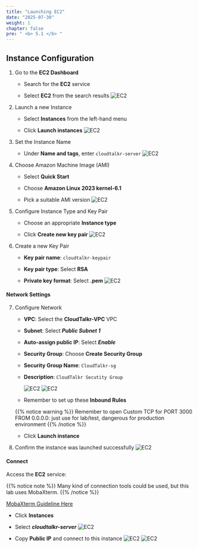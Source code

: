 ```yaml
---
title: "Launching EC2"
date: "2025-07-30"
weight: 1
chapter: false
pre: " <b> 5.1 </b> "
---
```


## Instance Configuration

1. Go to the **EC2 Dashboard**

   - Search for the **EC2** service

   - Select **EC2** from the search results
     ![EC2](/images/5.ec2/ec201.png)

2. Launch a new Instance

   - Select **Instances** from the left-hand menu

   - Click **Launch instances**
     ![EC2](/images/5.ec2/ec202.png)

3. Set the Instance Name

   - Under **Name and tags**, enter `cloudtalkr-server`
     ![EC2](/images/5.ec2/ec203.png)

4. Choose Amazon Machine Image (AMI)

   - Select **Quick Start**

   - Choose **Amazon Linux 2023 kernel-6.1**

   - Pick a suitable AMI version
     ![EC2](/images/5.ec2/ec204.png)

5. Configure Instance Type and Key Pair

   - Choose an appropriate **Instance type**

   - Click **Create new key pair**
     ![EC2](/images/5.ec2/ec205.png)

6. Create a new Key Pair

   - **Key pair name**: `cloudtalkr-keypair`

   - **Key pair type**: Select **RSA**

   - **Private key format**: Select **.pem**
     ![EC2](/images/5.ec2/ec206.png)

#### Network Settings

7. Configure Network

   - **VPC**: Select the **CloudTalkr-VPC** VPC

   - **Subnet**: Select **_Public Subnet 1_**

   - **Auto-assign public IP**: Select **_Enable_**

   - **Security Group**: Choose **Create Security Group**

   - **Security Group Name**: `CloudTalkr-sg`

   - **Description**: `CloudTalkr Secutity Group`

     ![EC2](/images/5.ec2/ec207.png)
     ![EC2](/images/5.ec2/ec208.png)

   - Remember to set up these **Inbound Rules**

   {{% notice warning %}}
   Remember to open Custom TCP for PORT 3000 FROM 0.0.0.0: just use for lab/test, dangerous for production environment
   {{% /notice %}}

   - Click **Launch instance**

8. Confirm the instance was launched successfully
   ![EC2](/images/5.ec2/ec209.png)

#### Connect

Access the **EC2** service:

{{% notice note %}}
Many kind of connection tools could be used, but this lab uses MobaXterm.
{{% /notice %}}

[MobaXterm Guideline Here](https://000004.awsstudygroup.com/vi/4-launchlinuxinstance/4.2-connectlinuxinstance/)

- Click **Instances**

- Select _**cloudtalkr-server**_
  ![EC2](/images/5.ec2/ec210.png)
- Copy **Public IP** and connect to this instance
  ![EC2](/images/5.ec2/ec211.png)
  ![EC2](/images/5.ec2/ec212.png)
